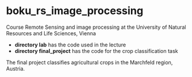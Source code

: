 # boku_rs_image_processing

Course Remote Sensing and image processing at the University of Natural Resources and Life Sciences, Vienna

* **directory lab** has the code used in the lecture
* **directory final_project** has the code for the crop classification task

The final project classifies agricultural crops in the Marchfeld region, Austria.
